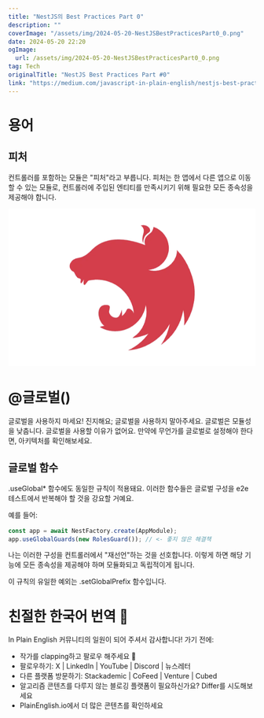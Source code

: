 ```yaml
---
title: "NestJS의 Best Practices Part 0"
description: ""
coverImage: "/assets/img/2024-05-20-NestJSBestPracticesPart0_0.png"
date: 2024-05-20 22:20
ogImage: 
  url: /assets/img/2024-05-20-NestJSBestPracticesPart0_0.png
tag: Tech
originalTitle: "NestJS Best Practices Part #0"
link: "https://medium.com/javascript-in-plain-english/nestjs-best-practices-0-9d4b0cd00631"
---
```



# 용어

## 피처

컨트롤러를 포함하는 모듈은 "피처"라고 부릅니다. 피처는 한 앱에서 다른 앱으로 이동할 수 있는 모듈로, 컨트롤러에 주입된 엔티티를 만족시키기 위해 필요한 모든 종속성을 제공해야 합니다.

![이미지](/assets/img/2024-05-20-NestJSBestPracticesPart0_0.png)

<div class="content-ad"></div>

# @글로벌()

글로벌을 사용하지 마세요! 진지해요; 글로벌을 사용하지 말아주세요. 글로벌은 모듈성을 낮춥니다. 글로벌을 사용할 이유가 없어요. 만약에 무언가를 글로벌로 설정해야 한다면, 아키텍처를 확인해보세요.

## 글로벌 함수

.useGlobal* 함수에도 동일한 규칙이 적용돼요. 이러한 함수들은 글로벌 구성을 e2e 테스트에서 반복해야 할 것을 강요할 거예요.

<div class="content-ad"></div>

예를 들어:

```js
const app = await NestFactory.create(AppModule);
app.useGlobalGuards(new RolesGuard()); // <- 좋지 않은 해결책
```

나는 이러한 구성을 컨트롤러에서 "재선언"하는 것을 선호합니다. 이렇게 하면 해당 기능에 모든 종속성을 제공해야 하며 모듈화되고 독립적이게 됩니다.

이 규칙의 유일한 예외는 .setGlobalPrefix 함수입니다.

<div class="content-ad"></div>

# 친절한 한국어 번역 🚀

In Plain English 커뮤니티의 일원이 되어 주셔서 감사합니다! 가기 전에:

- 작가를 clapping하고 팔로우 해주세요 ️👏️️
- 팔로우하기: X | LinkedIn | YouTube | Discord | 뉴스레터
- 다른 플랫폼 방문하기: Stackademic | CoFeed | Venture | Cubed
- 알고리즘 콘텐츠를 다루지 않는 블로깅 플랫폼이 필요하신가요? Differ를 시도해보세요
- PlainEnglish.io에서 더 많은 콘텐츠를 확인하세요